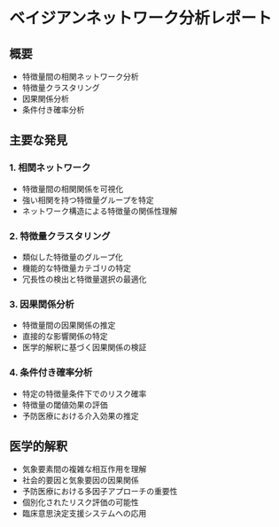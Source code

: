 # ベイジアンネットワーク分析レポート

## 概要
- 特徴量間の相関ネットワーク分析
- 特徴量クラスタリング
- 因果関係分析
- 条件付き確率分析

## 主要な発見

### 1. 相関ネットワーク
- 特徴量間の相関関係を可視化
- 強い相関を持つ特徴量グループを特定
- ネットワーク構造による特徴量の関係性理解

### 2. 特徴量クラスタリング
- 類似した特徴量のグループ化
- 機能的な特徴量カテゴリの特定
- 冗長性の検出と特徴量選択の最適化

### 3. 因果関係分析
- 特徴量間の因果関係の推定
- 直接的な影響関係の特定
- 医学的解釈に基づく因果関係の検証

### 4. 条件付き確率分析
- 特定の特徴量条件下でのリスク確率
- 特徴量の閾値効果の評価
- 予防医療における介入効果の推定

## 医学的解釈
- 気象要素間の複雑な相互作用を理解
- 社会的要因と気象要因の因果関係
- 予防医療における多因子アプローチの重要性
- 個別化されたリスク評価の可能性
- 臨床意思決定支援システムへの応用
